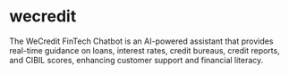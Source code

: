 # wecredit
The WeCredit FinTech Chatbot is an AI-powered assistant that provides real-time guidance on loans, interest rates, credit bureaus, credit reports, and CIBIL scores, enhancing customer support and financial literacy.
